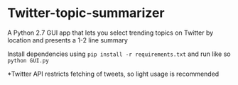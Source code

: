 # Twitter-topic-summarizer
A Python 2.7 GUI app that lets you select trending topics on Twitter by location and presents a 1-2 line summary

Install dependencies using `pip install -r requirements.txt` and run like so `python GUI.py`

*Twitter API restricts fetching of tweets, so light usage is recommended
